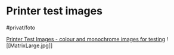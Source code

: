 # Printer test images

#privat/foto

[Printer Test Images - colour and monochrome images for testing](https://www.northlight-images.co.uk/printer-test-images/)
![[MatrixLarge.jpg]]

